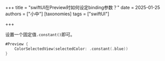 +++
title = "swiftUI在Preview时如何设定binding参数？"
date = 2025-01-25
authors = ["小中"]
[taxonomies]
tags = ["swiftUI"]

+++

设置一个固定值`.constant()`即可。

```swift
#Preview {
    ColorSelectedView(selectedColor: .constant(.blue))
}
```
